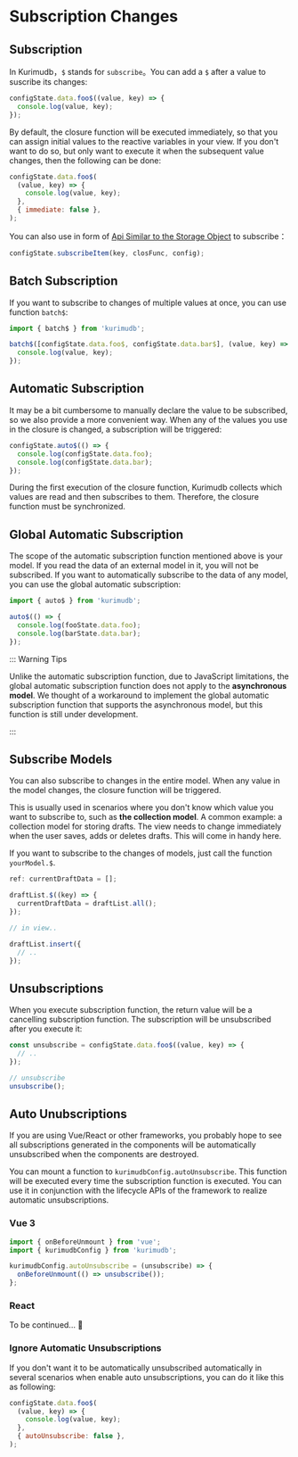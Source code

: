 # Subscription Changes

## Subscription

In Kurimudb，`$` stands for `subscribe`。You can add a `$` after a value to suscribe its changes:

```js
configState.data.foo$((value, key) => {
  console.log(value, key);
});
```

By default, the closure function will be executed immediately, so that you can assign initial values to the reactive variables in your view. If you don't want to do so, but only want to execute it when the subsequent value changes, then the following can be done:

```js {5}
configState.data.foo$(
  (value, key) => {
    console.log(value, key);
  },
  { immediate: false },
);
```

You can also use in form of [Api Similar to the Storage Object](/model.html#%E7%B1%BB-storage-api) to subscribe：

```js
configState.subscribeItem(key, closFunc, config);
```

## Batch Subscription

If you want to subscribe to changes of multiple values at once, you can use function `batch$`:

```js
import { batch$ } from 'kurimudb';

batch$([configState.data.foo$, configState.data.bar$], (value, key) => {
  console.log(value, key);
});
```

## Automatic Subscription

It may be a bit cumbersome to manually declare the value to be subscribed, so we also provide a more convenient way. When any of the values you use in the closure is changed, a subscription will be triggered:

```js
configState.auto$(() => {
  console.log(configState.data.foo);
  console.log(configState.data.bar);
});
```

During the first execution of the closure function, Kurimudb collects which values are read and then subscribes to them. Therefore, the closure function must be synchronized.

## Global Automatic Subscription

The scope of the automatic subscription function mentioned above is your model. If you read the data of an external model in it, you will not be subscribed. If you want to automatically subscribe to the data of any model, you can use the global automatic subscription:

```js
import { auto$ } from 'kurimudb';

auto$(() => {
  console.log(fooState.data.foo);
  console.log(barState.data.bar);
});
```

::: Warning Tips

Unlike the automatic subscription function, due to JavaScript limitations, the global automatic subscription function does not apply to the **asynchronous model**. We thought of a workaround to implement the global automatic subscription function that supports the asynchronous model, but this function is still under development.

:::

## Subscribe Models

You can also subscribe to changes in the entire model. When any value in the model changes, the closure function will be triggered.

This is usually used in scenarios where you don't know which value you want to subscribe to, such as **the collection model**. A common example: a collection model for storing drafts. The view needs to change immediately when the user saves, adds or deletes drafts. This will come in handy here.

If you want to subscribe to the changes of models, just call the function `yourModel.$`.

```js {3,4,5}
ref: currentDraftData = [];

draftList.$((key) => {
  currentDraftData = draftList.all();
});

// in view..

draftList.insert({
  // ..
});
```

## Unsubscriptions

When you execute subscription function, the return value will be a cancelling subscription function. The subscription will be unsubscribed after you execute it:

```js
const unsubscribe = configState.data.foo$((value, key) => {
  // ..
});

// unsubscribe
unsubscribe();
```

## Auto Unubscriptions

If you are using Vue/React or other frameworks, you probably hope to see all subscriptions generated in the components will be automatically unsubscribed when the components are destroyed.

You can mount a function to `kurimudbConfig.autoUnsubscribe`. This function will be executed every time the subscription function is executed. You can use it in conjunction with the lifecycle APIs of the framework to realize automatic unsubscriptions.

### Vue 3

```js
import { onBeforeUnmount } from 'vue';
import { kurimudbConfig } from 'kurimudb';

kurimudbConfig.autoUnsubscribe = (unsubscribe) => {
  onBeforeUnmount(() => unsubscribe());
};
```

### React

To be continued... 🐸

### Ignore Automatic Unsubscriptions

If you don't want it to be automatically unsubscribed automatically in several scenarios when enable auto unsubscriptions, you can do it like this as following:

```js {5}
configState.data.foo$(
  (value, key) => {
    console.log(value, key);
  },
  { autoUnsubscribe: false },
);
```
